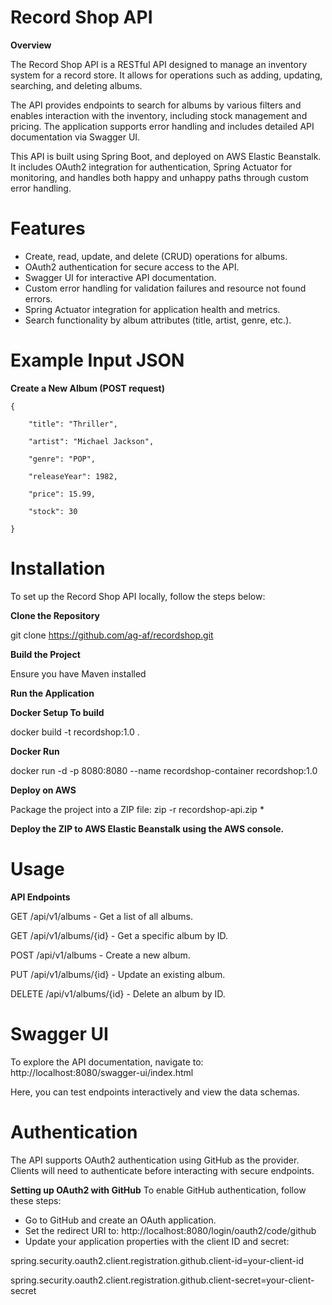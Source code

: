 # Record Shop API

**Overview** 

The Record Shop API is a RESTful API designed to manage an inventory system for a record store. 
It allows for operations such as adding, updating, searching, and deleting albums. 

The API provides endpoints to search for albums by various filters and enables interaction with the inventory, including stock management and pricing. 
The application supports error handling and includes detailed API documentation via Swagger UI.

This API is built using Spring Boot, and deployed on AWS Elastic Beanstalk. It includes OAuth2 integration for authentication, Spring Actuator for monitoring, and handles both happy and unhappy paths through custom error handling.

# Features
- Create, read, update, and delete (CRUD) operations for albums.
- OAuth2 authentication for secure access to the API.
- Swagger UI for interactive API documentation.
- Custom error handling for validation failures and resource not found errors.
- Spring Actuator integration for application health and metrics.
- Search functionality by album attributes (title, artist, genre, etc.).

# Example Input JSON
**Create a New Album (POST request)** 


 
	{

        "title": "Thriller",
        
        "artist": "Michael Jackson",
        
        "genre": "POP",
        
        "releaseYear": 1982,
        
        "price": 15.99,
        
        "stock": 30
				
    }

# Installation

To set up the Record Shop API locally, follow the steps below:

**Clone the Repository**


git clone https://github.com/ag-af/recordshop.git

**Build the Project**

Ensure you have Maven installed

**Run the Application**

**Docker Setup To build**


docker build -t recordshop:1.0 .

**Docker Run**


docker run -d -p 8080:8080 --name recordshop-container recordshop:1.0

**Deploy on AWS**


Package the project into a ZIP file:
zip -r recordshop-api.zip *

**Deploy the ZIP to AWS Elastic Beanstalk using the AWS console.**

# Usage

**API Endpoints**

GET /api/v1/albums - Get a list of all albums.

GET /api/v1/albums/{id} - Get a specific album by ID.

POST /api/v1/albums - Create a new album.

PUT /api/v1/albums/{id} - Update an existing album.

DELETE /api/v1/albums/{id} - Delete an album by ID.

# Swagger UI
To explore the API documentation, navigate to:
http://localhost:8080/swagger-ui/index.html

Here, you can test endpoints interactively and view the data schemas.

# Authentication

The API supports OAuth2 authentication using GitHub as the provider. Clients will need to authenticate before interacting with secure endpoints.

**Setting up OAuth2 with GitHub**
To enable GitHub authentication, follow these steps:

- Go to GitHub and create an OAuth application.
- Set the redirect URI to: http://localhost:8080/login/oauth2/code/github
- Update your application properties with the client ID and secret:
  
spring.security.oauth2.client.registration.github.client-id=your-client-id

spring.security.oauth2.client.registration.github.client-secret=your-client-secret

